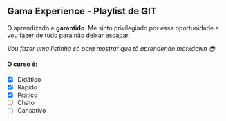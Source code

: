 ## Gama Experience - Playlist de GIT

O aprendizado é **garantido**. Me sinto privilegiado por essa oportunidade e vou fazer de tudo para não deixar escapar.

_Vou fazer uma listinha só para mostrar que tô aprendendo markdown :sunglasses:_

#### O curso é:

- [x] Didático
- [x] Rápido
- [x] Prático
- [ ] Chato
- [ ] Cansativo
